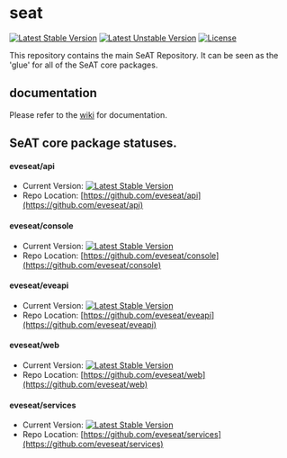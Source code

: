 # seat

[![Latest Stable Version](https://poser.pugx.org/eveseat/seat/v/stable)](https://packagist.org/packages/eveseat/seat)
[![Latest Unstable Version](https://poser.pugx.org/eveseat/seat/v/unstable)](https://packagist.org/packages/eveseat/seat)
[![License](https://poser.pugx.org/eveseat/seat/license)](https://packagist.org/packages/eveseat/seat)

This repository contains the main SeAT Repository. It can be seen as the 'glue' for all of the SeAT core packages.

## documentation
Please refer to the [wiki](https://github.com/eveseat/seat/wiki) for documentation.

## SeAT core package statuses.

#### eveseat/api
* Current Version: [![Latest Stable Version](https://poser.pugx.org/eveseat/api/v/stable)](https://packagist.org/packages/eveseat/api)
* Repo Location: [https://github.com/eveseat/api](https://github.com/eveseat/api)

#### eveseat/console
* Current Version: [![Latest Stable Version](https://poser.pugx.org/eveseat/console/v/stable)](https://packagist.org/packages/eveseat/console)
* Repo Location: [https://github.com/eveseat/console](https://github.com/eveseat/console)

#### eveseat/eveapi
* Current Version: [![Latest Stable Version](https://poser.pugx.org/eveseat/eveapi/v/stable)](https://packagist.org/packages/eveseat/eveapi)
* Repo Location: [https://github.com/eveseat/eveapi](https://github.com/eveseat/eveapi)

#### eveseat/web
* Current Version: [![Latest Stable Version](https://poser.pugx.org/eveseat/web/v/stable)](https://packagist.org/packages/eveseat/web)
* Repo Location: [https://github.com/eveseat/web](https://github.com/eveseat/web)

#### eveseat/services
* Current Version: [![Latest Stable Version](https://poser.pugx.org/eveseat/services/v/stable)](https://packagist.org/packages/eveseat/services)
* Repo Location: [https://github.com/eveseat/services](https://github.com/eveseat/services)
